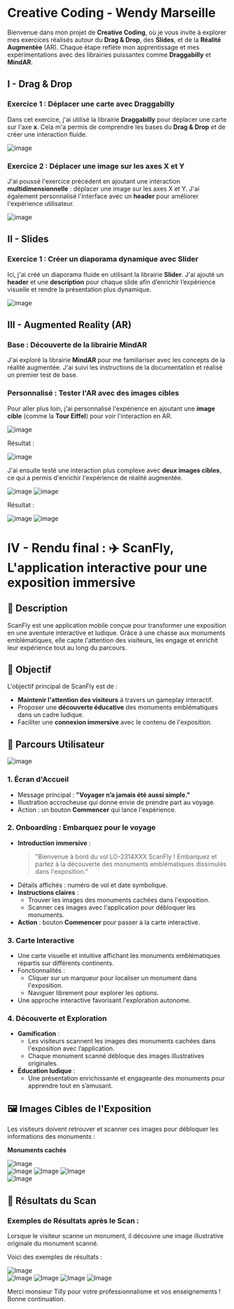 
# Creative Coding - Wendy Marseille

Bienvenue dans mon projet de **Creative Coding**, où je vous invite à explorer mes exercices réalisés autour du **Drag & Drop**, des **Slides**, et de la **Réalité Augmentée** (AR). Chaque étape reflète mon apprentissage et mes expérimentations avec des librairies puissantes comme **Draggabilly** et **MindAR**.

## I - Drag & Drop

### Exercice 1 : Déplacer une carte avec Draggabilly

Dans cet exercice, j'ai utilisé la librairie **Draggabilly** pour déplacer une carte sur l'axe **x**. Cela m'a permis de comprendre les bases du **Drag & Drop** et de créer une interaction fluide.

![image](Assets/IMG/Capture1.png)

### Exercice 2 : Déplacer une image sur les axes X et Y

J'ai poussé l'exercice précédent en ajoutant une interaction **multidimensionnelle** : déplacer une image sur les axes X et Y. J'ai également personnalisé l'interface avec un **header** pour améliorer l'expérience utilisateur.

![image](Assets/IMG/Capture2.png)

## II - Slides

### Exercice 1 : Créer un diaporama dynamique avec Slider

Ici, j'ai créé un diaporama fluide en utilisant la librairie **Slider**. J'ai ajouté un **header** et une **description** pour chaque slide afin d’enrichir l’expérience visuelle et rendre la présentation plus dynamique.

![image](Assets/IMG/Capture3.png)

## III - Augmented Reality (AR)

### Base : Découverte de la librairie MindAR

J'ai exploré la librairie **MindAR** pour me familiariser avec les concepts de la réalité augmentée. J'ai suivi les instructions de la documentation et réalisé un premier test de base.

### Personnalisé : Tester l'AR avec des images cibles

Pour aller plus loin, j'ai personnalisé l'expérience en ajoutant une **image cible** (comme la **Tour Eiffel**) pour voir l'interaction en AR.

![image](Assets/IMG/toureiffel.png)

Résultat :

![image](Assets/IMG/TestAR1cible.jpg)

J'ai ensuite testé une interaction plus complexe avec **deux images cibles**, ce qui a permis d'enrichir l'expérience de réalité augmentée.

![image](Assets/IMG/statueliberte.jpg)
![image](Assets/IMG/toureiffel.png)

Résultat :

![image](Assets/IMG/TestAR1cible.jpg)
![image](Assets/IMG/TestAR2cibles.jpg)


# IV - Rendu final : ✈️ ScanFly, L'application interactive pour une exposition immersive  

## 📝 Description  
ScanFly est une application mobile conçue pour transformer une exposition en une aventure interactive et ludique. Grâce à une chasse aux monuments emblématiques, elle capte l'attention des visiteurs, les engage et enrichit leur expérience tout au long du parcours.  


## 🎯 Objectif  
L'objectif principal de ScanFly est de :  
- **Maintenir l'attention des visiteurs** à travers un gameplay interactif.  
- Proposer une **découverte éducative** des monuments emblématiques dans un cadre ludique.  
- Faciliter une **connexion immersive** avec le contenu de l'exposition.  


## 🚀 Parcours Utilisateur  
![image](Assets/IMG/Final.png)
### **1. Écran d'Accueil**  
- Message principal : **"Voyager n’a jamais été aussi simple."**  
- Illustration accrocheuse qui donne envie de prendre part au voyage.  
- Action : un bouton **Commencer** qui lance l'expérience.  


### **2. Onboarding : Embarquez pour le voyage**  
- **Introduction immersive** :  
  > "Bienvenue à bord du vol LO-2314XXX ScanFly ! Embarquez et partez à la découverte des monuments emblématiques dissimulés dans l'exposition."  
- Détails affichés : numéro de vol et date symbolique.  
- **Instructions claires** :  
  - Trouver les images des monuments cachées dans l'exposition.  
  - Scanner ces images avec l'application pour débloquer les monuments.    
- **Action** : bouton **Commencer** pour passer à la carte interactive.  


### **3. Carte Interactive**  
- Une carte visuelle et intuitive affichant les monuments emblématiques répartis sur différents continents.  
- Fonctionnalités :  
  - Cliquer sur un marqueur pour localiser un monument dans l'exposition.  
  - Naviguer librement pour explorer les options.  
- Une approche interactive favorisant l'exploration autonome.  


### **4. Découverte et Exploration**  
- **Gamification** :  
  - Les visiteurs scannent les images des monuments cachées dans l'exposition avec l’application.  
  - Chaque monument scanné débloque des images illustratives originales.  
- **Éducation ludique** :  
  - Une présentation enrichissante et engageante des monuments pour apprendre tout en s’amusant.  


## 🖼️ Images Cibles de l'Exposition  
Les visiteurs doivent retrouver et scanner ces images pour débloquer les informations des monuments :  

**Monuments cachés**  

   ![Image](Assets/IMG/Cible1.png)   
   ![Image](Assets/IMG/Cible2.png) 
   ![Image](Assets/IMG/Cible3.png) 
   ![Image](Assets/IMG/Cible4.png)  
   ![Image](Assets/IMG/Cible5.png)  


## 🎯 Résultats du Scan  

### Exemples de Résultats après le Scan :  
Lorsque le visiteur scanne un monument, il découvre une image illustrative originale du monument scanné.  

Voici des exemples de résultats : 
 
![Image](Assets/IMG/Test1.png)  
![Image](Assets/IMG/Test2.png)
![Image](Assets/IMG/Test3.png)
![Image](Assets/IMG/Test4.png)
![Image](Assets/IMG/Test5.png)  

Merci monsieur Tilly pour votre professionnalisme et vos enseignements ! Bonne continuation.

